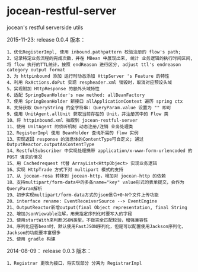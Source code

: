 jocean-restful-server
============

jocean's restful serverside utils

2015-11-23: release 0.0.4 版本：
    
    1、优化RegisterImpl, 使用 inbound.pathpattern 校验注册的 flow's path;
    2、记录特定业务流程的完成次数，并在 MBean 中展现出来, 统计 业务逻辑的执行时间区间, 将 flow 执行的TTL统计，按照 endReason 进行区分, adjust ttl's endreason category output format
    3、为 httpinbound 添加 运行时动态添加 HttpServer 's Feature 的特性
    4、利用 RxActions.doPut 实现 respheader.xml 销毁时，取消对应预设头域
    5、实现附加 HttpResponse 的额外头域特性
    6、适配 SpringBeanHolder's new method: allBeanFactory
    7、使用 SpringBeanHolder 新接口 allApplicationContext 遍历 spring ctx
    8、支持获取 QueryString 的全字符串: QueryParam.value 设置为 "" 即可
    9、使用 UnitAgent.allUnit 获取当前存在的 Unit，并注册其中的 Flow 类
    10、将 httpinbound.xml 抽取到 jocean-restful-server
    11、使用 UnitAgent 的侦听机制 动态注册/注销 业务处理类
    12、RegisterImpl 使用 BeanHolder 查询所需的 flow 实例
    13、实现返回 response 的消息体的ContentType可自定义; 通过 OutputReactor.outputAsContentType
    14、RestfulSubscriber 中实现处理携带 application/x-www-form-urlencoded 的 POST 请求的情况
    15、用 Cachedrequest 代替 ArrayList<HttpObject> 实现业务逻辑
    16、实现 HttpTrade 方式下对 multipart 模式的支持
    17、从 jocean-rosa 转移到 jocean-http，增加对 jocean-http 的依赖
    18、支持multipart/form-data中的多条name="key" value形式的表单提交，会作为QueryParam解析
    19、初步实现multipart/form-data方式的json信令+0~N个文件上传功能
    20、interface rename: EventReceiverSource --> EventEngine
    21、OutputReactor新增output(final Object representation, final String
    22、增加JsonViewable注解，用来指定序列化时要写入的字段
    23、使用startWith来判断JSON类型，不做完全匹配校验，增强兼容性
    24、序列化应答bean时，默认使用FastJSON序列化，但是可以配置使用Jackson序列化，Jackson的功能要丰富很多
    25、使用 gradle 构建

2014-08-09： release 0.0.3 版本：
    
    1、Registrar 更改为接口，将实现部分 分离为 RegistrarImpl
  
